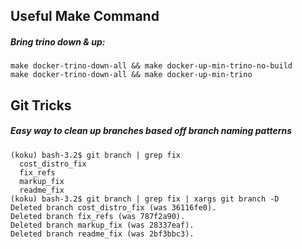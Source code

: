 ## Useful Make Command

##### Bring trino down & up:
```
make docker-trino-down-all && make docker-up-min-trino-no-build
make docker-trino-down-all && make docker-up-min-trino
```

## Git Tricks
##### Easy way to clean up branches based off branch naming patterns

```
(koku) bash-3.2$ git branch | grep fix
  cost_distro_fix
  fix_refs
  markup_fix
  readme_fix
(koku) bash-3.2$ git branch | grep fix | xargs git branch -D
Deleted branch cost_distro_fix (was 36116fe0).
Deleted branch fix_refs (was 787f2a90).
Deleted branch markup_fix (was 28337eaf).
Deleted branch readme_fix (was 2bf3bbc3).
```